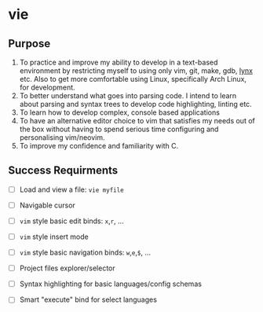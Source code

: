 
# vie

## Purpose

1. To practice and improve my ability to develop in a text-based environment by restricting myself to using only vim, git, make, gdb, [lynx](https://lynx.invisible-island.net/) etc. Also to get more comfortable using Linux, specifically Arch Linux, for development.
2. To better understand what goes into parsing code. I intend to learn about parsing and syntax trees to develop code highlighting, linting etc.
3. To learn how to develop complex, console based applications
4. To have an alternative editor choice to vim that satisfies my needs out of the box without having to spend serious time configuring and personalising vim/neovim.
5. To improve my confidence and familiarity with C.

## Success Requirments

- [ ] Load and view a file: `vie myfile`
- [ ] Navigable cursor
- [ ] `vim` style basic edit binds: `x`,`r`, ...
- [ ] `vim` style insert mode
- [ ] `vim` style basic navigation binds: `w`,`e`,`$`, ...
- [ ] Project files explorer/selector
- [ ] Syntax highlighting for basic languages/config schemas
- [ ] Smart "execute" bind for select languages


